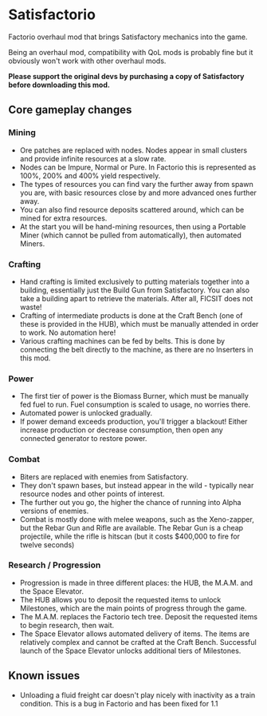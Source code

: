 # Satisfactorio
Factorio overhaul mod that brings Satisfactory mechanics into the game.

Being an overhaul mod, compatibility with QoL mods is probably fine but it obviously won't work with other overhaul mods.

**Please support the original devs by purchasing a copy of Satisfactory before downloading this mod.**

## Core gameplay changes
### Mining
- Ore patches are replaced with nodes. Nodes appear in small clusters and provide infinite resources at a slow rate.
- Nodes can be Impure, Normal or Pure. In Factorio this is represented as 100%, 200% and 400% yield respectively.
- The types of resources you can find vary the further away from spawn you are, with basic resources close by and more advanced ones further away.
- You can also find resource deposits scattered around, which can be mined for extra resources.
- At the start you will be hand-mining resources, then using a Portable Miner (which cannot be pulled from automatically), then automated Miners.

### Crafting
- Hand crafting is limited exclusively to putting materials together into a building, essentially just the Build Gun from Satisfactory. You can also take a building apart to retrieve the materials. After all, FICSIT does not waste!
- Crafting of intermediate products is done at the Craft Bench (one of these is provided in the HUB), which must be manually attended in order to work. No automation here!
- Various crafting machines can be fed by belts. This is done by connecting the belt directly to the machine, as there are no Inserters in this mod.

### Power
- The first tier of power is the Biomass Burner, which must be manually fed fuel to run. Fuel consumption is scaled to usage, no worries there.
- Automated power is unlocked gradually.
- If power demand exceeds production, you'll trigger a blackout! Either increase production or decrease consumption, then open any connected generator to restore power.

### Combat
- Biters are replaced with enemies from Satisfactory.
- They don't spawn bases, but instead appear in the wild - typically near resource nodes and other points of interest.
- The further out you go, the higher the chance of running into Alpha versions of enemies.
- Combat is mostly done with melee weapons, such as the Xeno-zapper, but the Rebar Gun and Rifle are available. The Rebar Gun is a cheap projectile, while the rifle is hitscan (but it costs $400,000 to fire for twelve seconds)

### Research / Progression
- Progression is made in three different places: the HUB, the M.A.M. and the Space Elevator.
- The HUB allows you to deposit the requested items to unlock Milestones, which are the main points of progress through the game.
- The M.A.M. replaces the Factorio tech tree. Deposit the requested items to begin research, then wait.
- The Space Elevator allows automated delivery of items. The items are relatively complex and cannot be crafted at the Craft Bench. Successful launch of the Space Elevator unlocks additional tiers of Milestones.

## Known issues
- Unloading a fluid freight car doesn't play nicely with inactivity as a train condition. This is a bug in Factorio and has been fixed for 1.1
